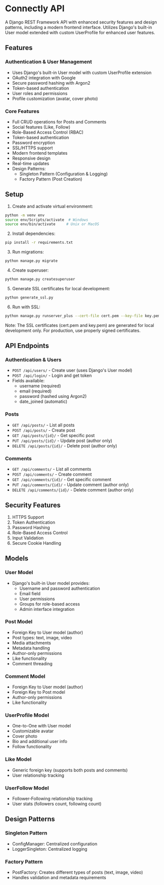 # Connectly API

A Django REST Framework API with enhanced security features and design patterns, including a modern frontend interface. Utilizes Django's built-in User model extended with custom UserProfile for enhanced user features.

## Features

### Authentication & User Management
- Uses Django's built-in User model with custom UserProfile extension
- OAuth2 integration with Google
- Secure password hashing with Argon2
- Token-based authentication
- User roles and permissions
- Profile customization (avatar, cover photo)

### Core Features
- Full CRUD operations for Posts and Comments
- Social features (Like, Follow)
- Role-Based Access Control (RBAC)
- Token-based authentication
- Password encryption
- SSL/HTTPS support
- Modern frontend templates
- Responsive design
- Real-time updates
- Design Patterns:
  - Singleton Pattern (Configuration & Logging)
  - Factory Pattern (Post Creation)

## Setup

1. Create and activate virtual environment:
```bash
python -m venv env
source env/Scripts/activate  # Windows
source env/bin/activate     # Unix or MacOS
```

2. Install dependencies:
```bash
pip install -r requirements.txt
```

3. Run migrations:
```bash
python manage.py migrate
```

4. Create superuser:
```bash
python manage.py createsuperuser
```

5. Generate SSL certificates for local development:
```bash
python generate_ssl.py
```

6. Run with SSL:
```bash
python manage.py runserver_plus --cert-file cert.pem --key-file key.pem
```
Note: The SSL certificates (cert.pem and key.pem) are generated for local development only. For production, use properly signed certificates.

## API Endpoints

### Authentication & Users
- `POST /api/users/` - Create user (uses Django's User model)
- `POST /api/login/` - Login and get token
- Fields available:
  * username (required)
  * email (required)
  * password (hashed using Argon2)
  * date_joined (automatic)

### Posts
- `GET /api/posts/` - List all posts
- `POST /api/posts/` - Create post
- `GET /api/posts/{id}/` - Get specific post
- `PUT /api/posts/{id}/` - Update post (author only)
- `DELETE /api/posts/{id}/` - Delete post (author only)

### Comments
- `GET /api/comments/` - List all comments
- `POST /api/comments/` - Create comment
- `GET /api/comments/{id}/` - Get specific comment
- `PUT /api/comments/{id}/` - Update comment (author only)
- `DELETE /api/comments/{id}/` - Delete comment (author only)

## Security Features

1. HTTPS Support
2. Token Authentication
3. Password Hashing
4. Role-Based Access Control
5. Input Validation
6. Secure Cookie Handling

## Models

### User Model
- Django's built-in User model provides:
  * Username and password authentication
  * Email field
  * User permissions
  * Groups for role-based access
  * Admin interface integration

### Post Model
- Foreign Key to User model (author)
- Post types: text, image, video
- Media attachments
- Metadata handling
- Author-only permissions
- Like functionality
- Comment threading

### Comment Model
- Foreign Key to User model (author)
- Foreign Key to Post model
- Author-only permissions
- Like functionality

### UserProfile Model
- One-to-One with User model
- Customizable avatar
- Cover photo
- Bio and additional user info
- Follow functionality

### Like Model
- Generic foreign key (supports both posts and comments)
- User relationship tracking

### UserFollow Model
- Follower-Following relationship tracking
- User stats (followers count, following count)

## Design Patterns

### Singleton Pattern
- ConfigManager: Centralized configuration
- LoggerSingleton: Centralized logging

### Factory Pattern
- PostFactory: Creates different types of posts (text, image, video)
- Handles validation and metadata requirements
